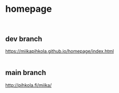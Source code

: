 # homepage <br><br>
## dev branch <br>
https://miikapihkola.github.io/homepage/index.html <br><br>

## main branch <br>
http://pihkola.fi/miika/
